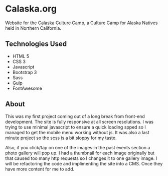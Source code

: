 # Calaska.org
Website for the Calaska Culture Camp, a Culture Camp for Alaska Natives held in Northern California.

## Technologies Used
* HTML 5
* CSS 3
* Javascript
* Bootstrap 3
* Sass
* Gulp
* FontAwesome

## About
This was my first project coming out of a long break from front-end development.  The site is fully responsive at all screen resolutions.  I was trying to use minimal javascript to ensure a quick loading spped so I managed to get the mobile menu working without js.  It was also a last minute project so the scss is a bit sloppy for my taste.  

Also, if you click/tap on one of the images in the past events section a photo gallery will pop up.  I had a thumbnail for each image originally but that caused too many http requests so I changes it to one gallery image.  I will be refactoring the code and implimenting the site into a CMS.  Once they have more content for me to add. 
